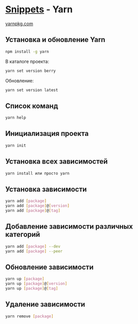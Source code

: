 # **[Snippets](./../../README.md) - Yarn**

[yarnpkg.com](https://yarnpkg.com/)

## Установка и обновление Yarn

```bash
npm install -g yarn
```

В каталоге проекта:

```bash
yarn set version berry
```

Обновление:

```bash
yarn set version latest
```

## Список команд

```bash
yarn help
```

## Инициализация проекта

```bash
yarn init
```

## Установка всех зависимостей

```bash
yarn install или просто yarn
```

## Установка зависимости

```bash
yarn add [package]
yarn add [package]@[version]
yarn add [package]@[tag]
```

## Добавление зависимости различных категорий

```bash
yarn add [package] --dev
yarn add [package] --peer
```

## Обновление зависимости

```bash
yarn up [package]
yarn up [package]@[version]
yarn up [package]@[tag]
```

## Удаление зависимости

```bash
yarn remove [package]
```
